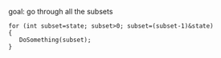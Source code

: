 goal: go through all the subsets

```
for (int subset=state; subset>0; subset=(subset-1)&state)
{
   DoSomething(subset);
}
```
